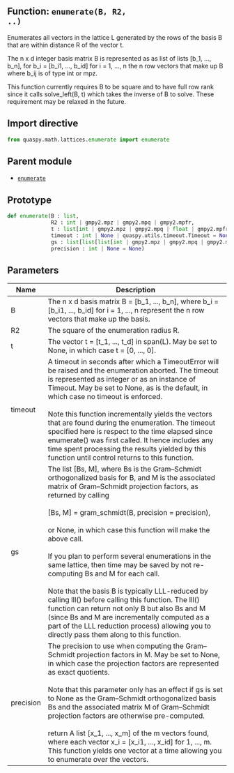 ## Function: <code>enumerate(B, R2, ..)</code>
Enumerates all vectors in the lattice L generated by the rows of the basis B that are within distance R of the vector t.

The n x d integer basis matrix B is represented as as list of lists [b_1, ..., b_n], for b_i = [b_i1, ..., b_id] for i = 1, ..., n the n row vectors that make up B where b_ij is of type int or mpz.

This function currently requires B to be square and to have full row rank since it calls solve_left(B, t) which takes the inverse of B to solve. These requirement may be relaxed in the future.

## Import directive
```python
from quaspy.math.lattices.enumerate import enumerate
```

## Parent module
- [<code>enumerate</code>](README.md)

## Prototype
```python
def enumerate(B : list,
              R2 : int | gmpy2.mpz | gmpy2.mpq | gmpy2.mpfr,
              t : list[int | gmpy2.mpz | gmpy2.mpq | float | gmpy2.mpfr] | None = None,
              timeout : int | None | quaspy.utils.timeout.Timeout = None,
              gs : list[list[list[int | gmpy2.mpz | gmpy2.mpq | gmpy2.mpfr]]] | None = None,
              precision : int | None = None)
```

## Parameters
| <b>Name</b> | <b>Description</b> |
| ----------- | ------------------ |
| B | The n x d basis matrix B = [b_1, ..., b_n], where b_i = [b_i1, ..., b_id] for i = 1, ..., n represent the n row vectors that make up the basis. |
| R2 | The square of the enumeration radius R. |
| t | The vector t = [t_1, ..., t_d] in span(L). May be set to None, in which case t = [0, ..., 0]. |
| timeout | A timeout in seconds after which a TimeoutError will be raised and the enumeration aborted. The timeout is represented as integer or as an instance of Timeout. May be set to None, as is the default, in which case no timeout is enforced.<br><br>Note this function incrementally yields the vectors that are found during the enumeration. The timeout specified here is respect to the time elapsed since enumerate() was first called. It hence includes any time spent processing the results yielded by this function until control returns to this function. |
| gs | The list [Bs, M], where Bs is the Gram–Schmidt orthogonalized basis for B, and M is the associated matrix of Gram–Schmidt projection factors, as returned by calling<br><br>[Bs, M] = gram_schmidt(B, precision = precision),<br><br>or None, in which case this function will make the above call.<br><br>If you plan to perform several enumerations in the same lattice, then time may be saved by not re-computing Bs and M for each call.<br><br>Note that the basis B is typically LLL-reduced by calling lll() before calling this function. The lll() function can return not only B but also Bs and M (since Bs and M are incrementally computed as a part of the LLL reduction process) allowing you to directly pass them along to this function. |
| precision | The precision to use when computing the Gram–Schmidt projection factors in M. May be set to None, in which case the projection factors are represented as exact quotients.<br><br>Note that this parameter only has an effect if gs is set to None as the Gram–Schmidt orthogonalized basis Bs and the associated matrix M of Gram–Schmidt projection factors are otherwise pre-computed.<br><br>return A list [x_1, ..., x_m] of the m vectors found, where each vector x_i = [x_i1, ..., x_id] for 1, ..., m. This function yields one vector at a time allowing you to enumerate over the vectors. |

